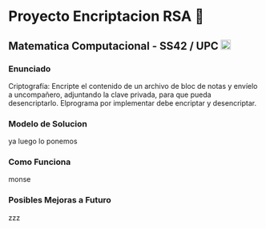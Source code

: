 <h1>Proyecto Encriptacion RSA 🔐 </h1>
<h2>Matematica Computacional - SS42 / UPC <img src="https://mentor.pe/wp-content/uploads/2023/10/upc.png" width="20px"> </h2>

### Enunciado

Criptografía:
Encripte el contenido de un archivo de bloc de notas y envíelo a uncompañero, adjuntando la clave privada, para que pueda desencriptarlo. Elprograma por implementar debe encriptar y desencriptar.

### Modelo de Solucion
ya luego lo ponemos
### Como Funciona
monse
### Posibles Mejoras a Futuro
zzz
